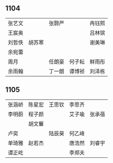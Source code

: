 ## 1104
|     |     |     |     |     |
| --- | --- | --- | --- | --- |
| 张艺文 |  | 张颢严 |  | 冉钰熙 |
| 王宸奥 |  |  |  | 吕林镔 |
| 刘哲佚 | 胡苏寒 |  |  | 谢美琳 |
| 余宛蕾 |  |  |  |  |
| 周月 |  | 任朗豪 | 何子耘 | 鲜雨彤 |
| 余雨翰 |  | 丁一朗 | 谭博祯 | 刘泽栋 |

## 1105
|     |     |     |     |     |
| --- | --- | --- | --- | --- |
| 张涵峤 | 陈星宏 | 王思钦 | 李思齐 |  |
| 李明蔚 | 程子颜 |  | 艾子瑜 | 张承蓓 |
|  | 胡文馨 |  |  |  |
| 卢奕 |  | 陆辰昊 | 何乙峰 |  |
| 单琦雅 | 赵若杰 |  | 唐浩然 | 刘睿宇 |
| 谭正屹 |  |  | 李郑夫 |  |

